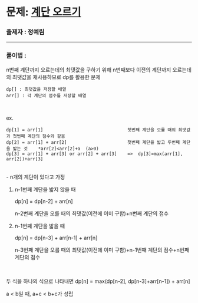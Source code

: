 # 문제: [계단 오르기][link]

[link]: https://www.acmicpc.net/problem/2579

### 출제자 : 정예림

---

### 풀이법 :
n번째 계단까지 오르는데의 최댓값을 구하기 위해 n번째보다 이전의 계단까지 오르는데의 최댓값을 재사용하므로 dp를 활용한 문제

    dp[] : 최댓값을 저장할 배열
    arr[] : 각 계단의 점수를 저장할 배열

<br>

ex.

    dp[1] = arr[1]                                첫번째 계단을 오를 때의 최댓값과 첫번째 계단의 점수와 같음
    dp[2] = arr[1] + arr[2]                       첫번째 계단을 밟고 두번째 계단을 밟는 것    *arr[2]<arr[2]+a  (a>0)
    dp[3] = arr[1] + arr[3] or arr[2] + arr[3]    =>  dp[3]=max(arr[1], arr[2])+arr[3]

<br>
- n개의 계단이 있다고 가정

1. n-1번째 계단을 밟지 않을 때

    dp[n] = dp[n-2] + arr[n]
    
    n-2번째 계단을 오를 때의 최댓값(이전에 이미 구함)+n번째 계단의 점수

2. n-1번째 계단을 밟을 때

    dp[n] = dp[n-3] + arr[n-1] + arr[n]
    
    n-3번째 계단을 오를 때의 최댓값(이전에 이미 구함)+n-1번째 계단의 점수+n번째 계단의 점수

<br>

두 식을 하나의 식으로 나타내면 dp[n] = max(dp[n-2], dp[n-3]+arr[n-1]) + arr[n]

a < b일 때, a+c < b+c가 성립